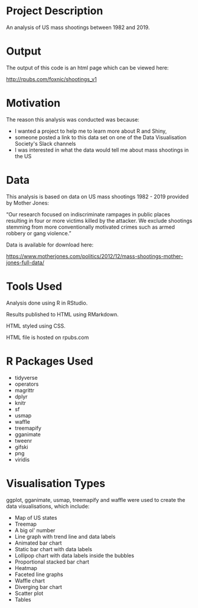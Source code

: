 # Project Description

An analysis of US mass shootings between 1982 and 2019.

# Output

The output of this code is an html page which can be viewed here:

http://rpubs.com/foxnic/shootings_v1

# Motivation

The reason this analysis was conducted was because: 

- I wanted a project to help me to learn more about R and Shiny, 
- someone posted a link to this data set on one of the Data Visualisation Society's Slack
 channels
- I was interested in what the data would tell me about mass shootings in the US

# Data

This analysis is based on data on US mass shootings 1982 - 2019 provided by Mother Jones:

“Our research focused on indiscriminate rampages in public places resulting in four or more victims killed by the attacker. We exclude shootings stemming from more conventionally motivated crimes such as armed robbery or gang violence.”

Data is available for download here: 

https://www.motherjones.com/politics/2012/12/mass-shootings-mother-jones-full-data/

# Tools Used
Analysis done using R in RStudio.

Results published to HTML using RMarkdown.

HTML styled using CSS.

HTML file is hosted on rpubs.com

# R Packages Used

- tidyverse
- operators
- magrittr
- dplyr
- knitr
- sf
- usmap
- waffle
- treemapify
- gganimate
- tweenr
- gifski
- png
- viridis

# Visualisation Types

ggplot, gganimate, usmap, treemapify and waffle were used to create the data visualisations, which include:

- Map of US states 
- Treemap 
- A big ol' number
- Line graph with trend line and data labels
- Animated bar chart
- Static bar chart with data labels
- Lollipop chart with data labels inside the bubbles
- Proportional stacked bar chart
- Heatmap
- Faceted line graphs
- Waffle chart
- Diverging bar chart 
- Scatter plot
- Tables

